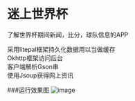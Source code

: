 # 迷上世界杯
了解世界杯期间新闻，比分，球队信息的APP  

采用litepal框架持久化数据用以当做缓存  
Okhttp框架访问后台  
客户端解析Gson串  
使用Jsoup获得网上资讯  

###运行效果图
![image]()
